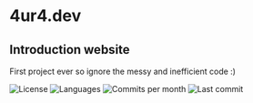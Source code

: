 # 4ur4.dev
## Introduction website

First project ever so ignore the messy and inefficient code :)

![License](https://img.shields.io/github/license/4ur4-dev/4ur4.dev)
![Languages](https://img.shields.io/github/languages/count/4ur4-dev/4ur4.dev)
![Commits per month](https://img.shields.io/github/commit-activity/m/4ur4-dev/4ur4.dev)
![Last commit](https://img.shields.io/github/last-commit/4ur4-dev/4ur4.dev)
